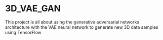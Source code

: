 # 3D_VAE_GAN
This project is all about using the generative adversarial networks architecture with the VAE neural network to generate new 3D data samples using TensorFlow   
